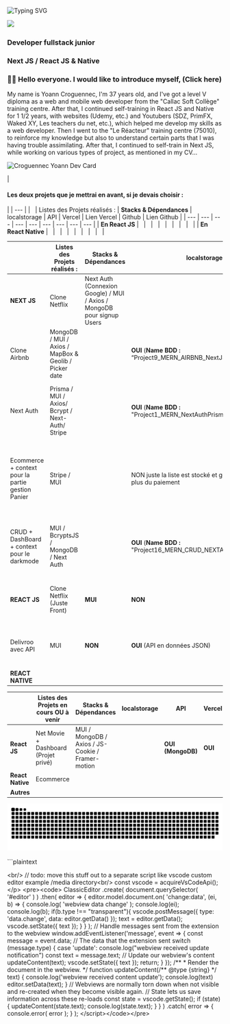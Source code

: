 ![Typing SVG](https://readme-typing-svg.herokuapp.com?font=Fira+Code&weight=200&size=25&pause=3000&color=FFFFFF%C2%A2er=true&width=500&lines=Hi+%F0%9F%91%8B%2C+I'm+Yoann+CROGUENNEC)

![](https://raw.githubusercontent.com/MartinHeinz/MartinHeinz/master/wave.gif)

### Developer fullstack junior 

### Next JS / React JS & Native

### 👨‍💻 Hello everyone. I would like to introduce myself, (Click here)

My name is Yoann Croguennec, I'm 37 years old, and I've got a level V diploma as a web and mobile web developer from the "Callac Soft Collège" training centre. After that, I continued self-training in React JS and Native for 1 1/2 years, with websites (Udemy, etc.) and Youtubers (SDZ, PrimFX, Waked XY, Les teachers du net, etc.), which helped me develop my skills as a web developer. Then I went to the "Le Réacteur" training centre (75010), to reinforce my knowledge but also to understand certain parts that I was having trouble assimilating. After that, I continued to self-train in Next JS, while working on various types of project, as mentioned in my CV...

![Croguennec Yoann Dev Card](https://res.cloudinary.com/dky2vpnyr/image/upload/v1677455914/MyPortfolio/Card_CroguennecYoannGithub_bl1zko.svg)

| 
#### Les deux projets que je mettrai en avant, si je devais choisir : 

 |
| --- |
|   | Listes des Projets réalisés : | **Stacks & Dépendances** | localstorage | API | Vercel | Lien Vercel | Github | Lien Github |
| --- | --- | --- | --- | --- | --- | --- | --- | --- |
| **En React JS** |   |   |   |   |   |   |   |   |
| **En React Native** |   |   |   |   |   |   |   |   |

|   | Listes des Projets réalisés : | **Stacks & Dépendances** | localstorage | API | Vercel | Lien Vercel | Github | Lien Github |
| --- | --- | --- | --- | --- | --- | --- | --- | --- |
| **NEXT JS** | Clone Netflix | Next Auth (Connexion Google) / MUI / Axios / MongoDB pour signup Users |   | **OUI** **Externe** “[themoviedb.org](themoviedb.org)” | **OUI** | [https://project7-mern-clone-netflix.vercel.app/](https://project7-mern-clone-netflix.vercel.app/) | **OUI** | [https://github.com/yoanncroguennec/Project7_MERN_CloneNetflix](https://github.com/yoanncroguennec/Project7_MERN_CloneNetflix) |
| Clone Airbnb | MongoDB / MUI / Axios / MapBox & Geolib / Picker date |   | **OUI** (**Name BDD :** “Project9\_MERN\_AIRBNB\_NextJS”) | **OUI** | [https://project9-mern-clone-airbnb-next-js.vercel.app/](https://project9-mern-clone-airbnb-next-js.vercel.app/) | **OUI** | [https://github.com/yoanncroguennec/Project9_MERN_CloneAIRBNB_NextJS](https://github.com/yoanncroguennec/Project9_MERN_CloneAIRBNB_NextJS) |   |
| Next Auth | Prisma / MUI / Axios/ Bcrypt / Next-Auth/ Stripe |   | **OUI** (**Name BDD :** "Project1\_MERN\_NextAuthPrismaMongoDB") | **OUI** | [https://project1-mern-next-auth-prisma-mongo-db.vercel.app/](https://project1-mern-next-auth-prisma-mongo-db.vercel.app/) | **OUI** | [https://github.com/yoanncroguennec/Project1_MERN_NextAuthPrismaMongoDB/tree/main](https://github.com/yoanncroguennec/Project1_MERN_NextAuthPrismaMongoDB/tree/main) |   |
| Ecommerce + context pour la partie gestion Panier | Stripe / MUI |   | NON juste la liste est stocké et géré sur Stripe en plus du paiement | **OUI** | [https://project20-ecommerce-use-context-stripe-without-folde-kx5f48heg.vercel.app/](https://project20-ecommerce-use-context-stripe-without-folde-kx5f48heg.vercel.app/) | **OUI** | [https://github.com/yoanncroguennec/Project20_Ecommerce_UseContext_Stripe_WithoutFolderSrcApp_NextJS_13](https://github.com/yoanncroguennec/Project20_Ecommerce_UseContext_Stripe_WithoutFolderSrcApp_NextJS_13) |   |
| CRUD + DashBoard + context pour le darkmode | MUI / BcryptsJS / MongoDB / Next Auth |   | **OUI** (**Name BDD :** "Project16\_MERN\_CRUD\_NEXTAUTH\_NEXTJS\_13") | OUI | [https://project16-mern-crud-next-auth-admin-next-js-13.vercel.app/](https://project16-mern-crud-next-auth-admin-next-js-13.vercel.app/) | OUI | [https://github.com/yoanncroguennec/Project16_MERN_CRUD_NEXT_AUTH_ADMIN_NextJS_13](https://github.com/yoanncroguennec/Project16_MERN_CRUD_NEXT_AUTH_ADMIN_NextJS_13) |   |
| **REACT JS** | Clone Netflix (Juste Front) | **MUI** | **NON** | **NON** | **OUI** | [https://project7-react-js-clone-netflix.vercel.app/](https://project7-react-js-clone-netflix.vercel.app/) | **OUI** | [https://github.com/yoanncroguennec/Project7_React_js_Clone_Netflix](https://github.com/yoanncroguennec/Project7_React_js_Clone_Netflix) |
| Delivroo avec API | MUI | **NON** | **OUI** (API en données JSON) | **OUI** | [https://project2-react-js-clone-delivroo.vercel.app/](https://project2-react-js-clone-delivroo.vercel.app/) | **OUI** | [https://github.com/yoanncroguennec/Project2_React_js_Clone_Delivroo](https://github.com/yoanncroguennec/Project2_React_js_Clone_Delivroo) |   |
| **REACT NATIVE** |   |   |   |   |   |   |   |   |

|   | **Listes des Projets en cours OU à venir** | **Stacks & Dépendances** | **localstorage** | **API** | **Vercel** | **Lien Vercel** | **Github** | **Lien Github** | **En cours** | **A venir** |
| --- | --- | --- | --- | --- | --- | --- | --- | --- | --- | --- |
| **React JS** | Net Movie + Dashboard (Projet privé) | MUI / MongoDB / Axios / JS-Cookie / Framer-motion |   | **OUI (MongoDB)** | **OUI** | **A venir** | **OUI** | **A venir** | **OUI** | **NON** |
| **React Native** | Ecommerce |   |   |   |   |   |   |   | **OUI** | **NON** |
| **Autres** |   |   |   |   |   |   |   |   |   |   |

![Snake animation](https://raw.githubusercontent.com/Platane/snk/output/github-contribution-grid-snake-dark.svg)

\`\`\`plaintext  
  
  
\<br/> // todo: move this stuff out to a separate script like vscode custom editor example /media directory\<br/> const vscode = acquireVsCodeApi();\</p> \<pre>\<code> ClassicEditor .create( document.querySelector( &#39;#editor&#39; ) ) .then( editor =&gt; { editor.model.document.on( &#39;change:data&#39;, (ei, b) =&gt; { console.log( &#39;webview data change&#39; ); console.log(ei); console.log(b); if(b.type !== &quot;transparent&quot;){ vscode.postMessage({ type: &#39;data.change&#39;, data: editor.getData() }); text = editor.getData(); vscode.setState({ text }); } } ); // Handle messages sent from the extension to the webview window.addEventListener(&#39;message&#39;, event =&gt; { const message = event.data; // The data that the extension sent switch (message.type) { case &#39;update&#39;: console.log(&quot;webview received update notification&quot;) const text = message.text; // Update our webview&#39;s content updateContent(text); vscode.setState({ text }); return; } }); /\*\* \* Render the document in the webview. \*/ function updateContent(/\*\* @type {string} \*/ text) { console.log(&#39;webview received content update&#39;); console.log(text) editor.setData(text); } // Webviews are normally torn down when not visible and re-created when they become visible again. // State lets us save information across these re-loads const state = vscode.getState(); if (state) { updateContent(state.text); console.log(state.text); } } ) .catch( error =&gt; { console.error( error ); } ); &lt;/script&gt;\</code>\</pre>
